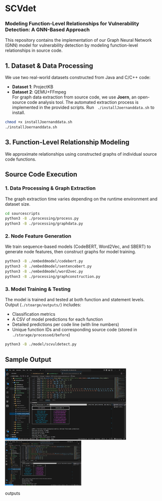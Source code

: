 # SCVdet  

### Modeling Function-Level Relationships for Vulnerability Detection: A GNN-Based Approach  

This repository contains the implementation of our Graph Neural Network (GNN) model for vulnerability detection by modeling function-level relationships in source code.  

## 1. Dataset  & Data Processing 
We use two real-world datasets constructed from Java and C/C++ code:  
- **Dataset 1**: ProjectKB  
- **Dataset 2**: QEMU+FFmpeg  
For graph data extraction from source code, we use **Joern**, an open-source code analysis tool. The automated extraction process is implemented in the provided scripts. Run ``` ./installJoernanddata.sh``` to install.

```sh
chmod +x installJoernanddata.sh
./installJoernanddata.sh
```

## 3. Function-Level Relationship Modeling  
We approximate relationships using constructed graphs of individual source code functions.  

## Source Code Execution  

### 1. Data Processing & Graph Extraction  
The graph extraction time varies depending on the runtime environment and dataset size.  

```sh
cd sourcescripts  
python3 -B ./processing/process.py  
python3 -B ./processing/graphdata.py  
```
### 2. Node Feature Generation
We train sequence-based models (CodeBERT, Word2Vec, and SBERT) to generate node features, then construct graphs for model training.

```sh
python3 -B ./embeddmodel/codebert.py  
python3 -B ./embeddmodel/sentencebert.py  
python3 -B ./embeddmodel/word2vec.py  
python3 -B ./processing/graphconstruction.py 
```

### 3. Model Training & Testing
The model is trained and tested at both function and statement levels. Output (```./stoarge/outputs/```) includes:
 - Classification metrics
 - A CSV of model predictions for each function
 - Detailed predictions per code line (with line numbers)
 - Unique function IDs and corresponding source code (stored in ``` ./storage/processed/before```)

```sh
python3 -B ./model/scvuldetect.py  
```

## Sample Output
<img src="outputdata/outputof.png" alt="Model Output Example" width="400"/>

<!-- Or for percentage scaling (relative to page width) -->
<img src="outputdata/outputof.png" alt="Model Output Example" style="width:50%; max-width:600px;"/>

outputs